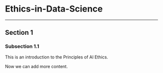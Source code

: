 # Ethics-in-Data-Science

---

## Section 1

### Subsection 1.1

This is an introduction to the Principles of AI Ethics.  



Now we can add more content.
